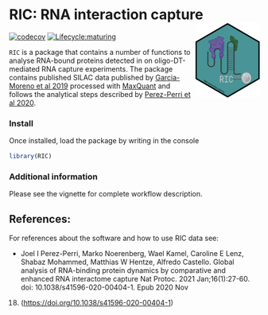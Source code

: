 # RIC: RNA interaction capture <img src="man/figures/RIC_hex.png" align="right" height="150"/>

<!-- badges: start -->
[![codecov](https://codecov.io/gh/demar01/RIC/branch/main/graph/badge.svg?token=ub0ahRD7Bc)](https://codecov.io/gh/demar01/RIC)
[![Lifecycle:maturing](https://img.shields.io/badge/lifecycle-maturing-blue.svg)](https://www.tidyverse.org/lifecycle/#maturing)
 <!-- badges: end -->
  
`RIC` is a package that contains a number of functions to analyse RNA-bound proteins detected in on oligo-DT-mediated RNA capture experiments. The package contains published
SILAC data published by [Garcia-Moreno et al 2019](https://www.ncbi.nlm.nih.gov/pmc/articles/PMC6458987/) processed with [MaxQuant](http://www.nature.com/nbt/journal/v26/n12/full/nbt.1511.html)
and follows the analytical steps described by [Perez-Perri et al 2020](https://www.nature.com/articles/s41596-020-00404-1).

### Install

Once installed, load the package by writing in the console

``` r
library(RIC)
```

### Additional information 

Please see the vignette for complete workflow description.

## References:

For references about the software and how to use RIC data see:

* Joel I Perez-Perri, Marko Noerenberg, Wael Kamel, Caroline E Lenz,
Shabaz Mohammed, Matthias W Hentze, Alfredo Castello. Global analysis of 
RNA-binding protein dynamics by comparative and enhanced RNA interactome capture
Nat Protoc. 2021 Jan;16(1):27-60. doi: 10.1038/s41596-020-00404-1. Epub 2020 Nov 
18.  (https://doi.org/10.1038/s41596-020-00404-1)
  



